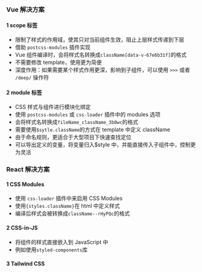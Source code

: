 ### Vue 解决方案

#### 1 scope 标签

- 限制了样式的作用域，使其只对当前组件生效，阻止上层样式传递到下层
- 借助 `postcss-modules` 插件实现
- Vue 组件编译时，会将样式名转换成`className[data-v-67e6b31f]`的格式
- 不需要修改 template，使用更为简便
- 深度作用：如果需要某个样式作用更深，影响到子组件，可以使用 `>>>` 或者 `/deep/` 操作符

#### 2 module 标签

- CSS 样式与组件进行模块化绑定
- 使用 `postcss-modules` 或 `css-loader` 插件中的 modules 选项
- 会将样式名转换成`fileName_className_3b0wc`的格式
- 需要使用`$sytle.className`的方式在 template 中定义 className
- 由于命名规则，更适合于大型项目下快速查找定位
- 可以导出定义的变量，将变量归入$style 中，并能直接传入子组件中，控制更为灵活

### React 解决方案

#### 1 CSS Modules

- 使用 `css-loader` 插件中来启用 CSS Modules
- 使用`{styles.className}`在 html 中定义样式
- 编译后样式会被转换成`className--rHyPQc`的格式

#### 2 CSS-in-JS

- 将组件的样式直接嵌入到 JavaScript 中
- 例如使用`styled-components`库

#### 3 Tailwind CSS
